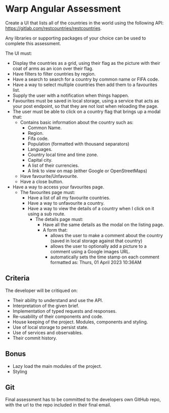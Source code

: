 # Warp Angular Assessment

Create a UI that lists all of the countries in the world using the following API: https://gitlab.com/restcountries/restcountries.

Any libraries or supporting packages of your choice can be used to complete this assessment.

The UI must:

* Display the countries as a grid, using their flag as the picture with their coat of arms as an icon over their flag.
* Have filters to filter countries by region.
* Have a search to search for a country by common name or FIFA code.
* Have a way to select multiple countries then add them to a favourites list.
* Supply the user with a notification when things happen.	
* Favourites must be saved in local storage, using a service that acts as your post endpoint, so that they are not lost when reloading the page.
* The user must be able to click on a country flag that brings up a modal that:
  * Contains basic information about the country such as:
    * Common Name.
    * Region.
    * Fifa code.
    * Population (formatted with thousand separators)
    * Languages.
    * Country local time and time zone.
    * Capital city.
    * A list of their currencies.
    * A link to view on map (either Google or OpenStreetMaps)   
  * Have favourite/Unfavourite.
  * Have a close button.
* Have a way to access your favourites page.
  * The favourites page must:
    * Have a list of all my favourite countries.
    * Have a way to unfavourite a country.
    * Have a way to view the details of a country when I click on it using a sub route.
      * The details page must:
        * Have all the same details as the modal on the listing page.
        * A form that:
          * allows the user to make a comment about the country (saved in local storage against that country)
          * allows the user to optionally add a picture to a comment using a Google images URL.
          * automatically sets the time stamp on each comment formatted as: Thurs, 01 April 2023 10:36AM	
        
## Criteria

The developer will be critiqued on:

* Their ability to understand and use the API.
* Interpretation of the given brief.
* Implementation of typed requests and responses.
* Re-usability of their components and code.
* House keeping of the project. Modules, components and styling.
* Use of local storage to persist state.
* Use of services and observables.
* Their commit history.

## Bonus

* Lazy load the main modules of the project.
* Styling

## Git
		
Final assessment has to be committed to the developers own GitHub repo, with the url to the repo included in their final email.
